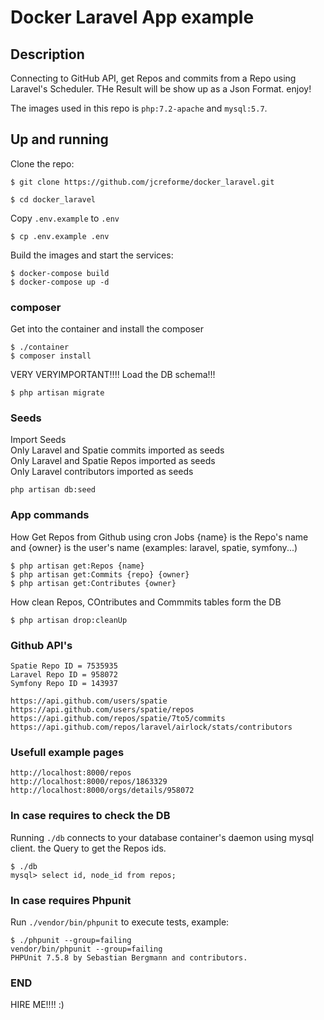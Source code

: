 # Docker Laravel App example

## Description
Connecting to GitHub API, get Repos and commits from a Repo using Laravel's Scheduler.
THe Result will be show up as a Json Format. enjoy!

The images used in this repo is `php:7.2-apache` and `mysql:5.7`.

## Up and running
Clone the repo:
```
$ git clone https://github.com/jcreforme/docker_laravel.git

$ cd docker_laravel
```
Copy `.env.example` to `.env`
```
$ cp .env.example .env 
```

Build the images and start the services:
```
$ docker-compose build
$ docker-compose up -d
```

### composer 
Get into the container and install the composer
```
$ ./container
$ composer install
```
VERY VERYIMPORTANT!!!! 
Load the DB schema!!!
```
$ php artisan migrate
```

### Seeds
Import Seeds <br />
Only Laravel and Spatie commits imported as seeds <br />
Only Laravel and Spatie Repos imported as seeds <br />
Only Laravel contributors imported as seeds <br />
```
php artisan db:seed
```

### App commands
How Get Repos from Github using cron Jobs {name} is the Repo's name and {owner} is the user's name (examples: laravel, spatie, symfony...)
```
$ php artisan get:Repos {name}
$ php artisan get:Commits {repo} {owner}
$ php artisan get:Contributes {owner}
```

How clean Repos, COntributes and Commmits tables form the DB
```
$ php artisan drop:cleanUp
```

### Github API's
```
Spatie Repo ID = 7535935
Laravel Repo ID = 958072
Symfony Repo ID = 143937

https://api.github.com/users/spatie
https://api.github.com/users/spatie/repos
https://api.github.com/repos/spatie/7to5/commits
https://api.github.com/repos/laravel/airlock/stats/contributors
```

### Usefull example pages
```
http://localhost:8000/repos
http://localhost:8000/repos/1863329
http://localhost:8000/orgs/details/958072
```


### In case requires to check the DB
Running `./db` connects to your database container's daemon using mysql client.
the Query to get the Repos ids.
```
$ ./db
mysql> select id, node_id from repos;
```


### In case requires Phpunit
Run `./vendor/bin/phpunit` to execute tests, example:
```
$ ./phpunit --group=failing
vendor/bin/phpunit --group=failing
PHPUnit 7.5.8 by Sebastian Bergmann and contributors.
```


### END 
HIRE ME!!!! :)


